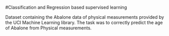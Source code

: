 #Classification and Regression based supervised learning

Dataset containing the Abalone data of physical measurements provided by the UCI Machine Learning library. The task was to correctly predict the age of Abalone from Physical measurements.

